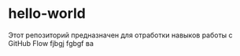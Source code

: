 # hello-world
Этот репозиторий предназначен для отработки навыков работы с GitHub Flow
fjbgj
fgbgf ва
